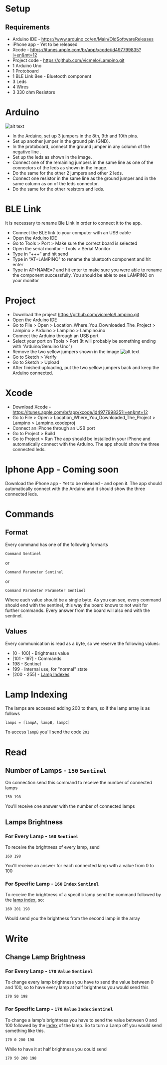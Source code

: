 # Setup
## Requirements
- Arduino IDE - https://www.arduino.cc/en/Main/OldSoftwareReleases
- iPhone app - Yet to be released
- Xcode - https://itunes.apple.com/br/app/xcode/id497799835?l=en&mt=12
- Project code - https://github.com/vicmelo/Lampino.git
- 1 Arduino Uno
- 1 Protoboard
- 1 BLE Link Bee - Bluetooth component
- 3 Leds
- 4 Wires
- 3 330 ohm Resistors

# Arduino
![alt text](https://raw.github.com/vicmelo/Lampino/feature/SpeechRecognition/IMG_1825.JPG)
- In the Arduino, set up 3 jumpers in the 8th, 9th and 10th pins.
- Set up another jumper in the ground pin (GND).
- In the protoboard, connect the ground jumper in any column of the negative line .
- Set up the leds as shown in the image.
- Connect one of the remaining jumpers in the same line as one of the connectors of the leds as shown in the image.
- Do the same for the other 2 jumpers and other 2 leds.
- Connect one resistor in the same line as the ground jumper and in the same column as on of the leds connector.
- Do the same for the other resistors and leds.

# BLE Link
It is necessary to rename Ble Link in order to connect it to the app.
- Connect the BLE link to your computer with an USB cable
- Open the Arduino IDE
- Go to Tools > Port > Make sure the correct board is selected
- Open the serial monitor - Tools > Serial Monitor
- Type in “+++” and hit send
- Type in “AT+LAMPINO" to rename the bluetooth component and hit enter
- Type in AT+NAME=? and hit enter to make sure you were able to rename the component successfully. You should be able to see LAMPINO on your monitor 

# Project
- Download the project https://github.com/vicmelo/Lampino.git
- Open the Arduino IDE
- Go to File > Open > Location_Where_You_Downloaded_The_Project > Lampino > Arduino > Lampino > Lampino.ino
- Connect the Arduino through an USB port
- Select your port on Tools > Port (It will probably be something ending with “Arduino/Genuino Uno")
- Remove the two yellow jumpers shown in the image
![alt text](https://raw.github.com/vicmelo/Lampino/feature/SpeechRecognition/IMG_1826.JPG)
- Go to Sketch > Verify
- Go to Sketch > Upload
- After finished uploading, put the two yellow jumpers back and keep the Arduino connected.

# Xcode
- Download Xcode - https://itunes.apple.com/br/app/xcode/id497799835?l=en&mt=12
- Go to File > Open > Location_Where_You_Downloaded_The_Project > Lampino > Lampino.xcodeproj
- Connect an iPhone through an USB port
- Go to Project > Build
- Go to Project > Run
The app should be installed in your iPhone and automatically connect with the Arduino. The app should show the three connected leds.

# Iphone App - Coming soon
Download the iPhone app - Yet to be released - and open it. The app should automatically connect with the Arduino and it should show the three connected leds.

# Commands
## Format
Every command has one of the following formarts
```
Command Sentinel
```
or
```
Command Parameter Sentinel
```
or
```
Command Parameter Parameter Sentinel
```
Where each value should be a single byte. As you can see, every command should end with the sentinel, this way the board knows to not wait for further commands.
Every answer from the board will also end with the sentinel.

## Values
Every communication is read as a byte, so we reserve the following values:
- [0 - 100] - Brightness value
- [101 - 197] - Commands
- 198 - Sentinel
- 199 - Internal use, for "normal" state
- [200 - 255] - [Lamp Indexes](#LampIndex)

# <a name="LampIndex"></a> Lamp Indexing

The lamps are accessed adding 200 to them, so if the lamp array is as follows
```
lamps = [lampA, lampB, lampC]
```
To access ``lampB`` you'll send the code ``201``

# Read
## Number of Lamps - ``150`` ``Sentinel``
On connection send this command to receive the number of connected lamps
```
150 198
```
You'll receive one answer with the number of connected lamps

## Lamps Brightness
### For Every Lamp - ``160`` ``Sentinel``
To receive the brightness of every lamp, send
```
160 198
```
You'll receive an answer for each connected lamp with a value from 0 to 100

### For Specific Lamp - ``160`` ``Index`` ``Sentinel``
To receive the brightness of a specific lamp send the command followed by the [lamp index](#LampIndex), so:
```
160 201 198
```
Would send you the brightness from the second lamp in the array

# Write
## Change Lamp Brightness
### For Every Lamp - ``170`` ``Value`` ``Sentinel``
To change every lamp brightness you have to send the value between 0 and 100, so to have every lamp at half brightness you would send this
```
170 50 198
```

### For Specific Lamp - ``170`` ``Value`` ``Index`` ``Sentinel``
To change a lamp's brightness you have to send the value between 0 and 100 followed by the [index](#LampIndex) of the lamp. So to turn a Lamp off you would send something like this.
```
170 0 200 198
```
While to have it at half brightness you could send
```
170 50 200 198
```
